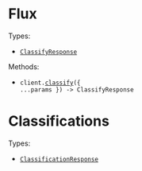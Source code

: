 # Flux

Types:

- <code><a href="./src/resources/top-level.ts">ClassifyResponse</a></code>

Methods:

- <code title="post /classify">client.<a href="./src/index.ts">classify</a>({ ...params }) -> ClassifyResponse</code>

# Classifications

Types:

- <code><a href="./src/resources/classifications.ts">ClassificationResponse</a></code>

